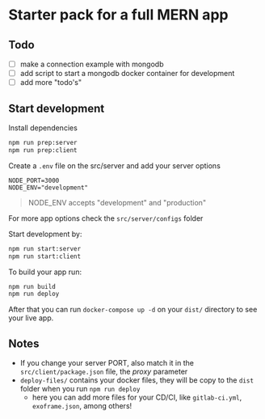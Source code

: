 # Starter pack for a full MERN app

## Todo

- [ ] make a connection example with mongodb
- [ ] add script to start a mongodb docker container for development
- [ ] add more "todo's"

## Start development

Install dependencies

```sh
npm run prep:server
npm run prep:client
```

Create a `.env` file on the src/server and add your server options

```
NODE_PORT=3000
NODE_ENV="development"
```

> NODE_ENV accepts "development" and "production"

For more app options check the `src/server/configs` folder

Start development by:

```sh
npm run start:server
npm run start:client
```

To build your app run:

```sh
npm run build
npm run deploy
```

After that you can run `docker-compose up -d` on your `dist/` directory to see your live app.

## Notes

- If you change your server PORT, also match it in the `src/client/package.json` file, the _proxy_ parameter
- `deploy-files/` contains your docker files, they will be copy to the `dist` folder when you run `npm run deploy`
  - here you can add more files for your CD/CI, like `gitlab-ci.yml`, `exoframe.json`, among others!
